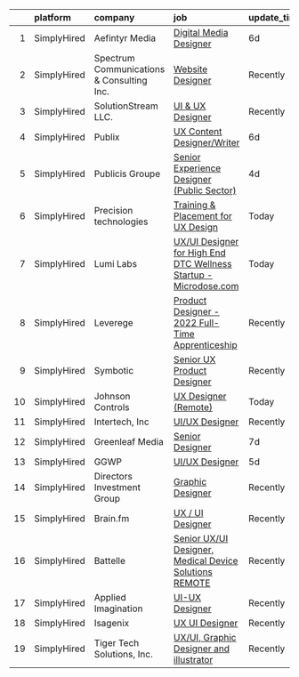 

|    | platform    | company                                   | job                                                                                                                                                                      | update_time   | location            |
|---:|:------------|:------------------------------------------|:-------------------------------------------------------------------------------------------------------------------------------------------------------------------------|:--------------|:--------------------|
|  1 | SimplyHired | Aefintyr Media                            | [Digital Media Designer](https://www.simplyhired.com/job/MmIa0WGDxjyCmZavxBORO3jKXmEKsdf-ISs8VrWLKMv36KUyHT-RQw?q=ux+designer)                                           | 6d            | Remote +2 locations |
|  2 | SimplyHired | Spectrum Communications & Consulting Inc. | [Website Designer](https://www.simplyhired.com/job/9qJy7WO5xt2bzEyxKYYiNCQpqkDFytmHWjr8L5Qs8FPR-zEvyvIDKQ?q=ux+designer)                                                 | Recently      | Chicago, IL         |
|  3 | SimplyHired | SolutionStream LLC.                       | [UI & UX Designer](https://www.simplyhired.com/job/Sg1DCACmhAyQgw7WyTKKt1L0a9ACen5dV1rYU9Jk9NcWIutQh0vnzg?q=ux+designer)                                                 | Recently      | Utah                |
|  4 | SimplyHired | Publix                                    | [UX Content Designer/Writer](https://www.simplyhired.com/job/yarZnSopKikPJJU3TXT6oApMsOQKmQ0H3biASxMoMI_sb19ThwZAog?q=ux+designer)                                       | 6d            | Lakeland, FL        |
|  5 | SimplyHired | Publicis Groupe                           | [Senior Experience Designer (Public Sector)](https://www.simplyhired.com/job/lZ19uW5PhvL3SmZGiiveDkGE_ews3aMmHKtO2UoMrC6HOX2yrCsHXQ?q=ux+designer)                       | 4d            | Arlington, VA       |
|  6 | SimplyHired | Precision technologies                    | [Training & Placement for UX Design](https://www.simplyhired.com/job/eOxZACRZFZAL9e3_vVG9LTEfQcpVgVhxBx-g6j8NMdW-c0Cyhzq50g?q=ux+designer)                               | Today         | Remote              |
|  7 | SimplyHired | Lumi Labs                                 | [UX/UI Designer for High End DTC Wellness Startup - Microdose.com](https://www.simplyhired.com/job/HmwCLyFwNdilcpPPT1whS_U93bnX2C5-I728RPLGUPYsqhaulT_m3A?q=ux+designer) | Today         | Portland, OR        |
|  8 | SimplyHired | Leverege                                  | [Product Designer - 2022 Full-Time Apprenticeship](https://www.simplyhired.com/job/f2PnrkNkoKjnF_c7MsOM41LbDj7RDHIKkfuGC1pKOOPB0dNQ0HmV5w?q=ux+designer)                 | Recently      | Remote              |
|  9 | SimplyHired | Symbotic                                  | [Senior UX Product Designer](https://www.simplyhired.com/job/ARGF7Cl06APXdbsG0XNLUoyPks9ZApro9U4f3tfkiXVxe_3kNmtyXg?q=ux+designer)                                       | Recently      | Wilmington, MA      |
| 10 | SimplyHired | Johnson Controls                          | [UX Designer (Remote)](https://www.simplyhired.com/job/XYhC7O6SqQiSd1956p9dGoL0Z09VD-lT6yaohF9u93e3evq5bssyzA?q=ux+designer)                                             | Today         | Milwaukee, WI       |
| 11 | SimplyHired | Intertech, Inc                            | [UI/UX Designer](https://www.simplyhired.com/job/cbnt0tK9tFvs9SeWIXNIZ7xV5zbgsfr70y7a14UO_HFHm3tf_wpHGw?q=ux+designer)                                                   | Recently      | Adel, IA            |
| 12 | SimplyHired | Greenleaf Media                           | [Senior Designer](https://www.simplyhired.com/job/a6buk4QF1IDhF4rs3paZh6Z5pB_o9LzckQmX7ZvLhD4XMH7f0_zSyQ?q=ux+designer)                                                  | 7d            | Madison, WI         |
| 13 | SimplyHired | GGWP                                      | [UI/UX Designer](https://www.simplyhired.com/job/qDagKyHenTcbgphIsVKS_A5T0MnFgRTborE_P1uTX2avfdPB1hAoqQ?q=ux+designer)                                                   | 5d            | Remote              |
| 14 | SimplyHired | Directors Investment Group                | [Graphic Designer](https://www.simplyhired.com/job/lwFB-IFPPDdhloaijqBwddfJUHKHlrmCl5Rm4qk6xWpCkNF95M1C7w?q=ux+designer)                                                 | Recently      | Abilene, TX         |
| 15 | SimplyHired | Brain.fm                                  | [UX / UI Designer](https://www.simplyhired.com/job/TIjwVY9J6-3cgLthGTjptvWuYqzQIwplcJFE3GKv_UA0ISTUe8JH5g?q=ux+designer)                                                 | Recently      | Remote              |
| 16 | SimplyHired | Battelle                                  | [Senior UX/UI Designer, Medical Device Solutions REMOTE](https://www.simplyhired.com/job/w3S7wmaIxQBZ9p8Br2rT83Sq5R06iMdjCkYtQlq5nFF9lB_NFXNTww?q=ux+designer)           | Recently      | Columbus, OH        |
| 17 | SimplyHired | Applied Imagination                       | [UI-UX Designer](https://www.simplyhired.com/job/7y3wtoTnZ1FIV0Alek9JQ8boyPLAIny-gyqvhOKUz4T1Lr8m3pmkIw?q=ux+designer)                                                   | Recently      | Remote              |
| 18 | SimplyHired | Isagenix                                  | [UX UI Designer](https://www.simplyhired.com/job/T4curWSneVb2kCAvlBtTyLAtNndPOj8j5NIu1WTfkqg1fCUQajybsw?q=ux+designer)                                                   | Recently      | Gilbert, AZ         |
| 19 | SimplyHired | Tiger Tech Solutions, Inc.                | [UX/UI, Graphic Designer and illustrator](https://www.simplyhired.com/job/P0_O-3lInmD2260vZ7fW5WYpxNoOezT2_aaOMCb8l8MTGGQMgI9-Rg?q=ux+designer)                          | Recently      | Remote              |